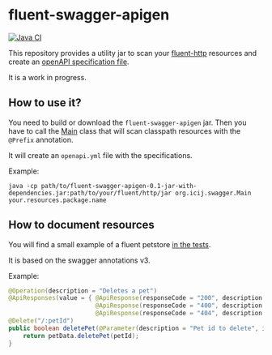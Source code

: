 # fluent-swagger-apigen

[![Java CI](https://github.com/ICIJ/fluent-swagger-apigen/actions/workflows/ci.yml/badge.svg?branch=main)](https://github.com/ICIJ/fluent-swagger-apigen/actions/workflows/ci.yml)

This repository provides a utility jar to scan your [fluent-http](https://github.com/CodeStory/fluent-http) resources and create an [openAPI specification file](https://swagger.io/specification/).

It is a work in progress.

## How to use it?

You need to build or download the `fluent-swagger-apigen` jar. Then you have to call the [Main](src/main/java/org/icij/swagger/Main.java) class that will scan classpath resources with the `@Prefix` annotation. 

It will create an `openapi.yml` file with the specifications.

Example: 

```shell
java -cp path/to/fluent-swagger-apigen-0.1-jar-with-dependencies.jar:path/to/your/fluent/http/jar org.icij.swagger.Main your.resources.package.name
```

## How to document resources

You will find a small example of a fluent petstore [in the tests](src/test/java/org/icij/swagger/petstore).

It is based on the swagger annotations v3.

Example:

```java
@Operation(description = "Deletes a pet")
@ApiResponses(value = { @ApiResponse(responseCode = "200", description = "returns true if deleted", useReturnTypeSchema = true),
                        @ApiResponse(responseCode = "400", description = "Invalid ID supplied"),
                        @ApiResponse(responseCode = "404", description = "Pet not found")})
@Delete("/:petId")
public boolean deletePet(@Parameter(description = "Pet id to delete", in = ParameterIn.PATH, required = true) Long petId) {
    return petData.deletePet(petId);
}
```